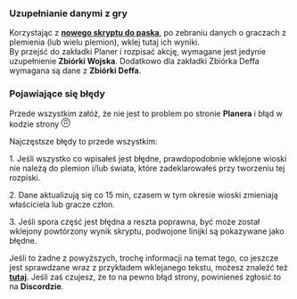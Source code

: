 ### Uzupełnianie danymi z gry

<div class="p-3 mb-2 bg-light text-dark"><i class="bi bi-info-square"></i> Korzystając z <b><a target="_blank" href="/documentation#skrypt-zbiorka-wojska-i-obrony">nowego skryptu do paska</a></b>, po zebraniu danych o graczach z plemienia (lub wielu plemion), wklej tutaj ich wyniki.</div>

<div class="p-3 mb-2 bg-light text-dark"><i class="bi bi-info-square"></i> By przejść do  zakładki <span class="md-error">Planer</span> i rozpisać akcję, wymagane jest jedynie uzupełnienie <b>Zbiórki Wojska</b>. Dodatkowo dla zakładki <span class="md-error">Zbiórka Deffa</span> wymagana są dane z <b>Zbiórki Deffa</b>.</div>

### Pojawiające się błędy

Przede wszystkim załóż, że nie jest to problem po stronie <b>Planera</b> i błąd w kodzie strony <svg xmlns="http://www.w3.org/2000/svg" width="16" height="16" fill="currentColor" class="bi bi-emoji-smile-upside-down" viewBox="0 0 16 16"><path d="M8 1a7 7 0 1 0 0 14A7 7 0 0 0 8 1zm0-1a8 8 0 1 1 0 16A8 8 0 0 1 8 0z"/><path d="M4.285 6.433a.5.5 0 0 0 .683-.183A3.498 3.498 0 0 1 8 4.5c1.295 0 2.426.703 3.032 1.75a.5.5 0 0 0 .866-.5A4.498 4.498 0 0 0 8 3.5a4.5 4.5 0 0 0-3.898 2.25.5.5 0 0 0 .183.683zM7 9.5C7 8.672 6.552 8 6 8s-1 .672-1 1.5.448 1.5 1 1.5 1-.672 1-1.5zm4 0c0-.828-.448-1.5-1-1.5s-1 .672-1 1.5.448 1.5 1 1.5 1-.672 1-1.5z"/></svg>

Najczęstsze błędy to przede wszystkim:

<p class="my-0"><span class="md-error">1.</span> Jeśli wszystko co wpisałeś jest błędne, prawdopodobnie wklejone wioski nie należą do plemion i/lub świata, które zadeklarowałeś przy tworzeniu tej rozpiski.</p>
<p class="my-0"><span class="md-error">2.</span> Dane aktualizują się co 15 min, czasem w tym okresie wioski zmieniają właściciela lub gracze człon.</p>
<p class="my-0"><span class="md-error">3.</span> Jeśli spora część jest błędna a reszta poprawna, być może został wklejony powtórzony wynik skryptu, podwojone linijki są pokazywane jako błędne.</p>

<div class="p-3 mb-2 bg-light text-dark"><i class="bi bi-info-square"></i> Jeśli to żadne z powyższych, trochę informacji na temat tego, co jeszcze jest sprawdzane wraz z przykładem wklejanego tekstu, możesz znaleźć też <b><a target="_blank" href="/documentation#uzupelnianie-zbiorki-wojska">tutaj</a></b>. Jeśli zaś czujesz, że to na pewno błąd strony, powinieneś zgłosić to na <b>Discordzie</b>.</div>
